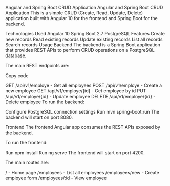 Angular and Spring Boot CRUD Application
Angular and Spring Boot CRUD Application
This is a simple CRUD (Create, Read, Update, Delete) application built with Angular 10 for the frontend and Spring Boot for the backend.

Technologies Used
Angular 10
Spring Boot 2.7
PostgreSQL
Features
Create new records
Read existing records
Update existing records
List all records
Search records
Usage
Backend
The backend is a Spring Boot application that provides REST APIs to perform CRUD operations on a PostgreSQL database.

The main REST endpoints are:

Copy code

GET /api/v1/employe - Get all employees
POST /api/v1/employe - Create a new employee
GET /api/v1/employe/{id} - Get employee by id
PUT /api/v1/employe/{id} - Update employee 
DELETE /api/v1/employe/{id} - Delete employee
To run the backend:

Configure PostgreSQL connection settings
Run mvn spring-boot:run
The backend will start on port 8080.

Frontend
The frontend Angular app consumes the REST APIs exposed by the backend.

To run the frontend:

Run npm install
Run ng serve
The frontend will start on port 4200.

The main routes are:

/ - Home page
/employees - List all employees
/employees/new - Create employee form
/employees/:id - View employee
